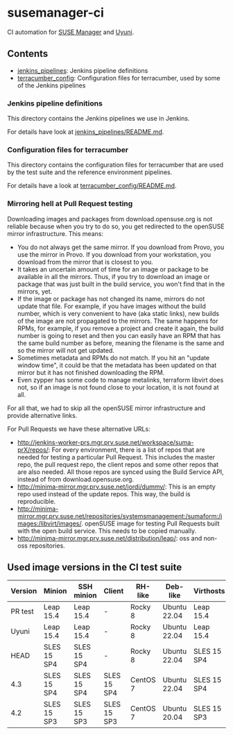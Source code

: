 # susemanager-ci

CI automation for [SUSE Manager](https://www.suse.com/products/suse-manager/) and [Uyuni](https://www.uyuni-project.org/).

## Contents

- [jenkins_pipelines](jenkins_pipelines): Jenkins pipeline definitions
- [terracumber_config](terracumber_config): Configuration files for terracumber, used by some of the Jenkins pipelines

### Jenkins pipeline definitions

This directory contains the Jenkins pipelines we use in Jenkins.

For details have look at [jenkins_pipelines/README.md](jenkins_pipelines/README.md).

### Configuration files for terracumber

This directory contains the configuration files for terracumber that are used by the test suite and the reference
environment pipelines.

For details have a look at [terracumber_config/README.md](terracumber_config/README.md).

### Mirroring hell at Pull Request testing

Downloading images and packages from download.opensuse.org is not reliable because when you try to do so, you get
redirected to the openSUSE mirror infrastructure. This means:

- You do not always get the same mirror. If you download from Provo, you use the mirror in Provo. If you download from
your workstation, you download from the mirror that is closest to you.
- It takes an uncertain amount of time for an image or package to be available in all the mirrors. Thus, if you try to
download an image or package that was just built in the build service, you won't find that in the mirrors, yet.
- If the image or package has not changed its name, mirrors do not update that file. For example, if you have images
without the build number, which is very convenient to have (aka static links), new builds of the image are not
propagated to the mirrors. The same happens for RPMs, for example, if you remove a project and create it again,
the build number is going to reset and then you can easily have an RPM that has the same build number as before,
meaning the filename is the same and so the mirror will not get updated.
- Sometimes metadata and RPMs do not match. If you hit an "update window time", it could be that the metadata has been
updated on that mirror but it has not finished downloading the RPM.
- Even zypper has some code to manage metalinks, terraform libvirt does not, so if an image is not found close to your
location, it is not found at all.

For all that, we had to skip all the openSUSE mirror infrastructure and provide alternative links.

For Pull Requests we have these alternative URLs:

- http://jenkins-worker-prs.mgr.prv.suse.net/workspace/suma-prX/repos/: For every environment, there is a list of repos
that are needed for testing a particular Pull Request. This includes the master repo, the pull request repo, the client
repos and some other repos that are also needed. All those repos are synced using the Build Service API, instead of from
download.opensuse.org.
- http://minima-mirror.mgr.prv.suse.net/jordi/dummy/: This is an empty repo used instead of the update repos. This way,
the build is reproducible.
- http://minima-mirror.mgr.prv.suse.net/repositories/systemsmanagement:/sumaform:/images:/libvirt/images/. openSUSE
image for testing Pull Requests built with the open build service. This needs to be copied manually.
- http://minima-mirror.mgr.prv.suse.net/distribution/leap/: oss and non-oss repositories.

## Used image versions in the CI test suite

| Version | Minion      | SSH minion  | Client      | RH-like  | Deb-like     | Virthosts   | Buildhost   | Terminal    | Controller | Server      | Proxy       |
| ------- | ----------- | ----------- | ----------- | -------- | ------------ | ----------- | ----------- | ----------- | ---------- | ----------- | ----------- |
|  PR test| Leap 15.4   | Leap 15.4   | -           | Rocky 8  | Ubuntu 22.04 | Leap 15.4   | Leap 15.4   | Leap 15.4   | Leap 15.4  | Leap 15.4   | Leap 15.4   |
|  Uyuni  | Leap 15.4   | Leap 15.4   | -           | Rocky 8  | Ubuntu 22.04 | Leap 15.4   | Leap 15.4   | Leap 15.4   | Leap 15.4  | Leap 15.4   | Leap 15.4   |
|  HEAD   | SLES 15 SP4 | SLES 15 SP4 | -           | Rocky 8  | Ubuntu 22.04 | SLES 15 SP4 | SLES 15 SP4 | SLES 15 SP4 | Leap 15.4  | SLES 15 SP4 | SLES 15 SP4 |
|  4.3    | SLES 15 SP4 | SLES 15 SP4 | SLES 15 SP4 | CentOS 7 | Ubuntu 22.04 | SLES 15 SP4 | SLES 15 SP4 | SLES 15 SP4 | Leap 15.4  | SLES 15 SP4 | SLES 15 SP4 |
|  4.2    | SLES 15 SP3 | SLES 15 SP3 | SLES 15 SP3 | CentOS 7 | Ubuntu 20.04 | SLES 15 SP3 | SLES 15 SP3 | SLES 15 SP3 | Leap 15.4  | SLES 15 SP3 | SLES 15 SP3 |
